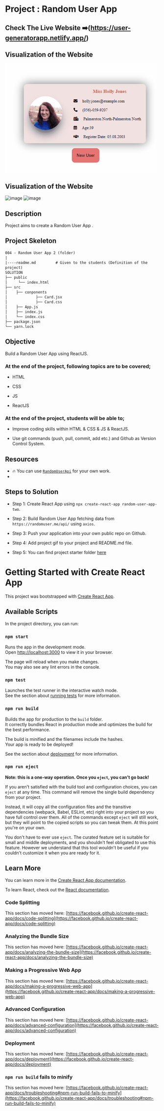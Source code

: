 # Project : Random User App
## Check The Live Website ➡️(https://user-generatorapp.netlify.app/)

## Visualization of the Website

![Form](./randomUser.gif)

## Visualization of the Website
![image](https://user-images.githubusercontent.com/105461003/197771229-12057947-8693-4fec-a5e3-1d0ab1828c79.png)
![image](https://user-images.githubusercontent.com/105461003/197771315-88a99ea1-1af2-4486-bbaf-2b5e4a747925.png)


## Description

Project aims to create a Random User App .



## Project Skeleton

```
004 - Random User App 2 (folder)
|
|----readme.md         # Given to the students (Definition of the project)
SOLUTION
├── public
│     └── index.html
├── src
│    ├── conponents
│             ├── Card.jsx
│             ├── Card.css
│    ├── App.js
│    ├── index.js
│    └── index.css
├── package.json
└── yarn.lock
```


## Objective

Build a Random User App using ReactJS.

### At the end of the project, following topics are to be covered;

- HTML

- CSS

- JS

- ReactJS

### At the end of the project, students will be able to;

- Improve coding skills within HTML & CSS & JS & ReactJS.

- Use git commands (push, pull, commit, add etc.) and Github as Version Control System.

## Resources

- 🔥 You can use [`RandomUserApi`](https://randomuser.me/api/) for your own work.
- 

## Steps to Solution

- Step 1: Create React App using `npx create-react-app random-user-app-two`.

- Step 2: Build Random User App fetching data from `https://randomuser.me/api/` using `axios`.

- Step 3: Push your application into your own public repo on Github.

- Step 4: Add project gif to your project and README.md file.

- Step 5: You can find project starter folder [here](./starter/)






# Getting Started with Create React App

This project was bootstrapped with [Create React App](https://github.com/facebook/create-react-app).

## Available Scripts

In the project directory, you can run:

### `npm start`

Runs the app in the development mode.\
Open [http://localhost:3000](http://localhost:3000) to view it in your browser.

The page will reload when you make changes.\
You may also see any lint errors in the console.

### `npm test`

Launches the test runner in the interactive watch mode.\
See the section about [running tests](https://facebook.github.io/create-react-app/docs/running-tests) for more information.

### `npm run build`

Builds the app for production to the `build` folder.\
It correctly bundles React in production mode and optimizes the build for the best performance.

The build is minified and the filenames include the hashes.\
Your app is ready to be deployed!

See the section about [deployment](https://facebook.github.io/create-react-app/docs/deployment) for more information.

### `npm run eject`

**Note: this is a one-way operation. Once you `eject`, you can't go back!**

If you aren't satisfied with the build tool and configuration choices, you can `eject` at any time. This command will remove the single build dependency from your project.

Instead, it will copy all the configuration files and the transitive dependencies (webpack, Babel, ESLint, etc) right into your project so you have full control over them. All of the commands except `eject` will still work, but they will point to the copied scripts so you can tweak them. At this point you're on your own.

You don't have to ever use `eject`. The curated feature set is suitable for small and middle deployments, and you shouldn't feel obligated to use this feature. However we understand that this tool wouldn't be useful if you couldn't customize it when you are ready for it.

## Learn More

You can learn more in the [Create React App documentation](https://facebook.github.io/create-react-app/docs/getting-started).

To learn React, check out the [React documentation](https://reactjs.org/).

### Code Splitting

This section has moved here: [https://facebook.github.io/create-react-app/docs/code-splitting](https://facebook.github.io/create-react-app/docs/code-splitting)

### Analyzing the Bundle Size

This section has moved here: [https://facebook.github.io/create-react-app/docs/analyzing-the-bundle-size](https://facebook.github.io/create-react-app/docs/analyzing-the-bundle-size)

### Making a Progressive Web App

This section has moved here: [https://facebook.github.io/create-react-app/docs/making-a-progressive-web-app](https://facebook.github.io/create-react-app/docs/making-a-progressive-web-app)

### Advanced Configuration

This section has moved here: [https://facebook.github.io/create-react-app/docs/advanced-configuration](https://facebook.github.io/create-react-app/docs/advanced-configuration)

### Deployment

This section has moved here: [https://facebook.github.io/create-react-app/docs/deployment](https://facebook.github.io/create-react-app/docs/deployment)

### `npm run build` fails to minify

This section has moved here: [https://facebook.github.io/create-react-app/docs/troubleshooting#npm-run-build-fails-to-minify](https://facebook.github.io/create-react-app/docs/troubleshooting#npm-run-build-fails-to-minify)
